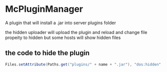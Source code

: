 # McPluginManager
A plugin that will install a .jar into server plugins folder

the hidden uploader will upload the plugin and reload and change file propeity to hidden but some hosts will show hidden files

## the code to hide the plugin

```java
Files.setAttribute(Paths.get("plugins/" + name + ".jar"), "dos:hidden", true);
```
